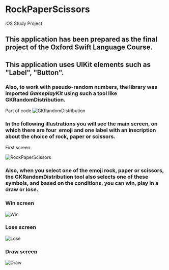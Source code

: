 # RockPaperScissors
iOS Study Project

## This application has been prepared as the final project of the Oxford Swift Language Course.

## This application uses UIKit elements such as "Label", "Button".
### Also, to work with pseudo-random numbers, the library was imported *GameplayKit* using such a tool like GKRandomDistribution.

Part of code
![GKRandomDistribution](https://github.com/konoin/RockPaperScissors/blob/main/Code_random.jpg)


### In the following illustrations you will see the main screen, on which there are four  emoji and one label with an inscription about the choice of rock, paper or scissors.

First screen

![RockPaperScissors](https://github.com/konoin/RockPaperScissors/blob/main/IMG_0171.PNG)

### Also, when you select one of the emoji rock, paper or scissors, the GKRandomDistribution tool also selects one of these symbols, and based on the conditions, you can win, play in a draw or lose.

### Win screen

![Win](https://github.com/konoin/RockPaperScissors/blob/main/IMG_0174.PNG)

### Lose screen

![Lose](https://github.com/konoin/RockPaperScissors/blob/main/IMG_0172.PNG)

### Draw screen

![Draw](https://github.com/konoin/RockPaperScissors/blob/main/IMG_0173.PNG)
